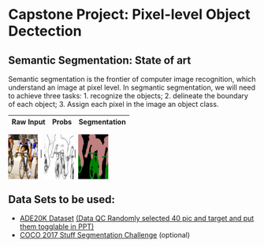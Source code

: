 # Capstone Project: Pixel-level Object Dectection 
## Semantic Segmentation: State of art


Semantic segmentation is the frontier of computer image recognition, which understand an image at pixel level. In segmantic segmentation, we will need to achieve three tasks: 1. recognize the objects; 2. delineate the boundary of each object; 3. Assign each pixel in the image an object class.


Raw Input            |  Probs           |     Segmentation
:-------------------------:|:-------------------------:|:-------------------------:
<img src="pics/pascal_voc.jpg" height=30%  width=12%  alt="Bycicle Rider" ALIGN="Middle">
| <img src="pics/pascal_voc_probs.jpg" height=30%  width=12%  alt="Bycicle Rider" ALIGN="Middle">| <img src="pics/pascal_voc_seg.jpg" height=30%  width=12%  alt="Bycicle Rider" ALIGN="Middle">


## Data Sets to be used:
+ [ADE20K Dataset](http://groups.csail.mit.edu/vision/datasets/ADE20K/)
[(Data QC Randomly selected 40 pic and target and put them togglable in PPT)](https://github.com/HoustonJ2013/Capstone_CV_Galvanize/blob/master/ppts/QC_Dec_12.pptx)
+ [COCO 2017 Stuff Segmentation Challenge](http://cocodataset.org/#stuff-challenge2017) (optional)
